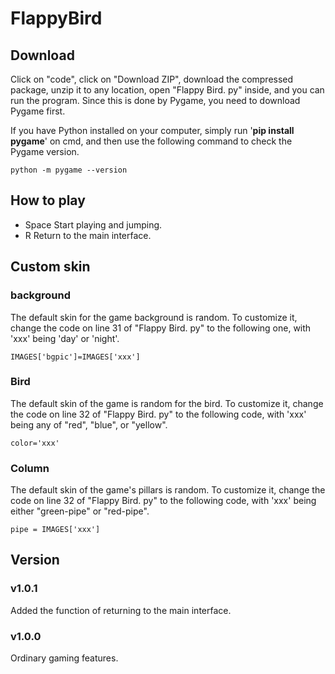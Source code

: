 # FlappyBird
## Download
Click on "code", click on "Download ZIP", download the compressed package, unzip it to any location, open "Flappy Bird. py" inside, and you can run the program. Since this is done by Pygame, you need to download Pygame first.

If you have Python installed on your computer, simply run '**pip install pygame**' on cmd, and then use the following command to check the Pygame version.
```
python -m pygame --version
```
## How to play
- Space Start playing and jumping.
- R Return to the main interface.
## Custom skin
### background
The default skin for the game background is random. To customize it, change the code on line 31 of "Flappy Bird. py" to the following one, with 'xxx' being 'day' or 'night'.
```
IMAGES['bgpic']=IMAGES['xxx']
```
### Bird
The default skin of the game is random for the bird. To customize it, change the code on line 32 of "Flappy Bird. py" to the following code, with 'xxx' being any of "red", "blue", or "yellow".
```
color='xxx'
```
### Column
The default skin of the game's pillars is random. To customize it, change the code on line 32 of "Flappy Bird. py" to the following code, with 'xxx' being either "green-pipe" or "red-pipe".
```
pipe = IMAGES['xxx']
```
## Version
### v1.0.1
Added the function of returning to the main interface.
### v1.0.0
Ordinary gaming features.
